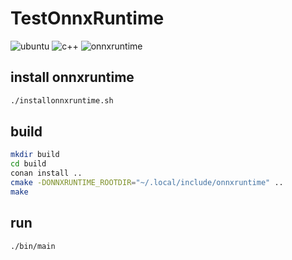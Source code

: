 # TestOnnxRuntime

![ubuntu](https://img.shields.io/badge/Ubuntu-E95420?style=flat&logo=ubuntu&logoColor=black) ![c++](https://img.shields.io/static/v1?label=C%2B%2B&message=20&color=blue&style=flat&logo=c%2B%2B&logoColor=blue&labelColor=white) ![onnxruntime](https://img.shields.io/static/v1?label=onnxruntime&message=1.10&color=blue&style=flat&logo=onnx&logoColor=blue&labelColor=white)

## install onnxruntime

```bash
./installonnxruntime.sh
```

## build

```bash
mkdir build
cd build
conan install ..
cmake -DONNXRUNTIME_ROOTDIR="~/.local/include/onnxruntime" ..
make
```

## run

```bash
./bin/main
```
